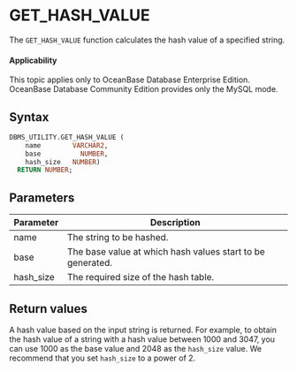 GET_HASH_VALUE
===================================

The `GET_HASH_VALUE` function calculates the hash value of a specified string.

<main id="notice" >
    <h4>Applicability</h4>
    <p>This topic applies only to OceanBase Database Enterprise Edition. OceanBase Database Community Edition provides only the MySQL mode. </p>
  </main>

Syntax
-----------------------

```sql
DBMS_UTILITY.GET_HASH_VALUE (
    name        VARCHAR2,
    base          NUMBER,
    hash_size   NUMBER)
  RETURN NUMBER;
```



Parameters
-------------------------



| Parameter | Description |
|-----------|--------------|
| name | The string to be hashed.  |
| base | The base value at which hash values start to be generated.  |
| hash_size | The required size of the hash table.  |



Return values
------------------------

A hash value based on the input string is returned. For example, to obtain the hash value of a string with a hash value between 1000 and 3047, you can use 1000 as the base value and 2048 as the `hash_size` value. We recommend that you set `hash_size` to a power of 2.

